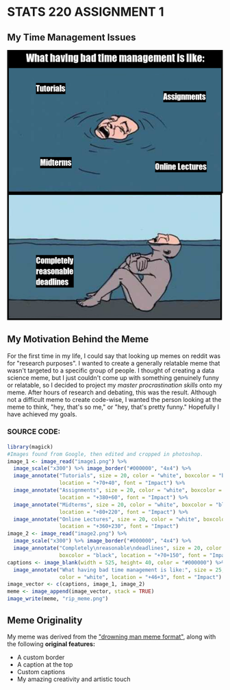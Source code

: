 # STATS 220 ASSIGNMENT 1
## My Time Management Issues
![](rip_meme.png)

## My Motivation Behind the Meme
For the first time in my life, I could say that looking up memes on reddit was for "research purposes". I wanted to create a generally relatable meme that wasn't targeted to a specific group of people. I thought of creating a data science meme, but I just couldn't come up with something genuinely funny or relatable, so I decided to project my *master procrastination skills* onto my meme. After hours of research and debating, this was the result. Although not a difficult meme to create code-wise, I wanted the person looking at the meme to think, "hey, that's so me," or "hey, that's pretty funny." Hopefully I have achieved my goals.

### SOURCE CODE:
```r
library(magick)
#Images found from Google, then edited and cropped in photoshop.
image_1 <- image_read("image1.png") %>%
  image_scale("x300") %>% image_border("#000000", "4x4") %>%
  image_annotate("Tutorials", size = 20, color = "white", boxcolor = "black",
                 location = "+70+40", font = "Impact") %>%
  image_annotate("Assignments", size = 20, color = "white", boxcolor = "black",
                 location = "+380+60", font = "Impact") %>%
  image_annotate("Midterms", size = 20, color = "white", boxcolor = "black",
                 location = "+80+220", font = "Impact") %>%
  image_annotate("Online Lectures", size = 20, color = "white", boxcolor = "black",
                 location = "+360+230", font = "Impact")
image_2 <- image_read("image2.png") %>%
  image_scale("x300") %>% image_border("#000000", "4x4") %>%
  image_annotate("Completely\nreasonable\ndeadlines", size = 20, color = "white",
                 boxcolor = "black", location = "+70+150", font = "Impact")
captions <- image_blank(width = 525, height= 40, color = "#000000") %>%
  image_annotate("What having bad time management is like:", size = 25,
                 color = "white", location = "+46+3", font = "Impact")
image_vector <- c(captions, image_1, image_2)
meme <- image_append(image_vector, stack = TRUE)
image_write(meme, "rip_meme.png")
```
## Meme Originality
My meme was derived from the ["drowning man meme format"](https://memegenerator.net/Drowning-Man-Sitting-2022/caption), along with the following **original features:**
- A custom border
- A caption at the top
- Custom captions
- My amazing creativity and artistic touch
